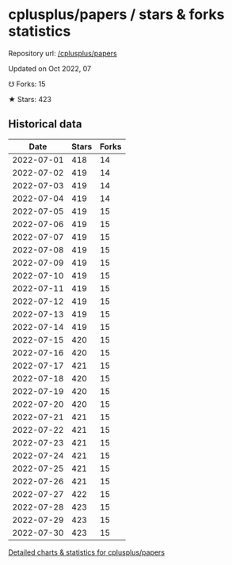 # cplusplus/papers / stars & forks statistics

Repository url: [/cplusplus/papers](https://github.com/cplusplus/papers)

Updated on Oct 2022, 07

☋ Forks: 15

★ Stars: 423

## Historical data
| Date | Stars | Forks |
|------|-------|-------|
| 2022-07-01 | 418 | 14 | 
| 2022-07-02 | 419 | 14 | 
| 2022-07-03 | 419 | 14 | 
| 2022-07-04 | 419 | 14 | 
| 2022-07-05 | 419 | 15 | 
| 2022-07-06 | 419 | 15 | 
| 2022-07-07 | 419 | 15 | 
| 2022-07-08 | 419 | 15 | 
| 2022-07-09 | 419 | 15 | 
| 2022-07-10 | 419 | 15 | 
| 2022-07-11 | 419 | 15 | 
| 2022-07-12 | 419 | 15 | 
| 2022-07-13 | 419 | 15 | 
| 2022-07-14 | 419 | 15 | 
| 2022-07-15 | 420 | 15 | 
| 2022-07-16 | 420 | 15 | 
| 2022-07-17 | 421 | 15 | 
| 2022-07-18 | 420 | 15 | 
| 2022-07-19 | 420 | 15 | 
| 2022-07-20 | 420 | 15 | 
| 2022-07-21 | 421 | 15 | 
| 2022-07-22 | 421 | 15 | 
| 2022-07-23 | 421 | 15 | 
| 2022-07-24 | 421 | 15 | 
| 2022-07-25 | 421 | 15 | 
| 2022-07-26 | 421 | 15 | 
| 2022-07-27 | 422 | 15 | 
| 2022-07-28 | 423 | 15 | 
| 2022-07-29 | 423 | 15 | 
| 2022-07-30 | 423 | 15 | 


[Detailed charts & statistics for cplusplus/papers](https://reviewgithub.com/rep/cplusplus/papers)

